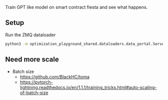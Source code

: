Train GPT like model on smart contract fiesta and see what happens.

## Setup
Run the ZMQ dataloader

```bash
python3 -m optimization_playground_shared.dataloaders.data_portal.Server --path "/mnt/blockstorage/smart-contract-fiesta/organized_contracts/**/**/*.sol"
```

## Need more scale
- Batch size
  - https://github.com/BlackHC/toma
  - https://pytorch-lightning.readthedocs.io/en/1.1.1/training_tricks.html#auto-scaling-of-batch-size


